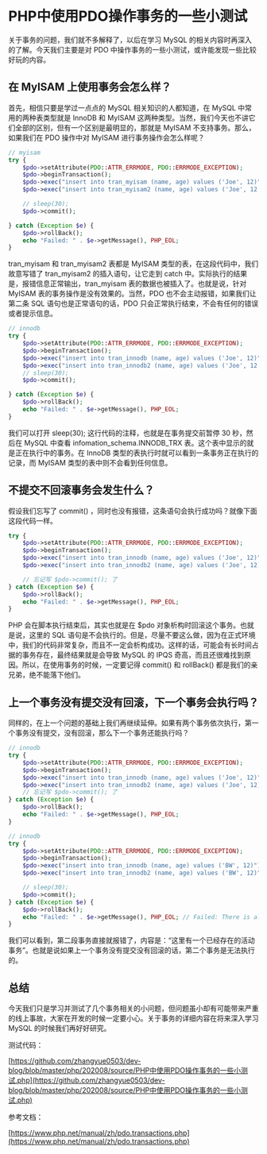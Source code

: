 # PHP中使用PDO操作事务的一些小测试

关于事务的问题，我们就不多解释了，以后在学习 MySQL 的相关内容时再深入的了解。今天我们主要是对 PDO 中操作事务的一些小测试，或许能发现一些比较好玩的内容。

## 在 MyISAM 上使用事务会怎么样？

首先，相信只要是学过一点点的 MySQL 相关知识的人都知道，在 MySQL 中常用的两种表类型就是 InnoDB 和 MyISAM 这两种类型。当然，我们今天也不讲它们全部的区别，但有一个区别是最明显的，那就是 MyISAM 不支持事务。那么，如果我们在 PDO 操作中对 MyISAM 进行事务操作会怎么样呢？

```php
// myisam
try {
    $pdo->setAttribute(PDO::ATTR_ERRMODE, PDO::ERRMODE_EXCEPTION);
    $pdo->beginTransaction();
    $pdo->exec("insert into tran_myisam (name, age) values ('Joe', 12)");
    $pdo->exec("insert into tran_myisam2 (name, age) values ('Joe', 12, 33)");

    // sleep(30);
    $pdo->commit();

} catch (Exception $e) {
    $pdo->rollBack();
    echo "Failed: " . $e->getMessage(), PHP_EOL;
}
```

tran_myisam 和 tran_myisam2 表都是 MyISAM 类型的表，在这段代码中，我们故意写错了 tran_myisam2 的插入语句，让它走到 catch 中。实际执行的结果是，报错信息正常输出，tran_myisam 表的数据也被插入了。也就是说，针对 MyISAM 表的事务操作是没有效果的。当然，PDO 也不会主动报错，如果我们让第二条 SQL 语句也是正常语句的话，PDO 只会正常执行结束，不会有任何的错误或者提示信息。

```php
// innodb
try {
    $pdo->setAttribute(PDO::ATTR_ERRMODE, PDO::ERRMODE_EXCEPTION);
    $pdo->beginTransaction();
    $pdo->exec("insert into tran_innodb (name, age) values ('Joe', 12)");
    $pdo->exec("insert into tran_innodb2 (name, age) values ('Joe', 12, 3)");
    // sleep(30);
    $pdo->commit();

} catch (Exception $e) {
    $pdo->rollBack();
    echo "Failed: " . $e->getMessage(), PHP_EOL;
}
```

我们可以打开 sleep(30); 这行代码的注释，也就是在事务提交前暂停 30 秒，然后在 MySQL 中查看 infomation_schema.INNODB_TRX 表。这个表中显示的就是正在执行中的事务。在 InnoDB 类型的表执行时就可以看到一条事务正在执行的记录，而 MyISAM 类型的表中则不会看到任何信息。

## 不提交不回滚事务会发生什么？

假设我们忘写了 commit() ，同时也没有报错，这条语句会执行成功吗？就像下面这段代码一样。

```php
try {
    $pdo->setAttribute(PDO::ATTR_ERRMODE, PDO::ERRMODE_EXCEPTION);
    $pdo->beginTransaction();
    $pdo->exec("insert into tran_innodb (name, age) values ('Joe', 12)");
    $pdo->exec("insert into tran_innodb2 (name, age) values ('Joe', 12)");

    // 忘记写 $pdo->commit(); 了
} catch (Exception $e) {
    $pdo->rollBack();
    echo "Failed: " . $e->getMessage(), PHP_EOL;
}
```

PHP 会在脚本执行结束后，其实也就是在 $pdo 对象析构时回滚这个事务。也就是说，这里的 SQL 语句是不会执行的。但是，尽量不要这么做，因为在正式环境中，我们的代码非常复杂，而且不一定会析构成功。这样的话，可能会有长时间占据的事务存在，最终结果就是会导致 MySQL 的 IPQS 奇高，而且还很难找到原因。所以，在使用事务的时候，一定要记得 commit() 和 rollBack() 都是我们的亲兄弟，绝不能落下他们。

## 上一个事务没有提交没有回滚，下一个事务会执行吗？

同样的，在上一个问题的基础上我们再继续延伸。如果有两个事务依次执行，第一个事务没有提交，没有回滚，那么下一个事务还能执行吗？

```php
// innodb
try {
    $pdo->setAttribute(PDO::ATTR_ERRMODE, PDO::ERRMODE_EXCEPTION);
    $pdo->beginTransaction();
    $pdo->exec("insert into tran_innodb (name, age) values ('Joe', 12)");
    $pdo->exec("insert into tran_innodb2 (name, age) values ('Joe', 12)");
    // 忘记写 $pdo->commit(); 了
} catch (Exception $e) {
    $pdo->rollBack();
    echo "Failed: " . $e->getMessage(), PHP_EOL;
}

// innodb
try {
    $pdo->setAttribute(PDO::ATTR_ERRMODE, PDO::ERRMODE_EXCEPTION);
    $pdo->beginTransaction();
    $pdo->exec("insert into tran_innodb (name, age) values ('BW', 12)");
    $pdo->exec("insert into tran_innodb2 (name, age) values ('BW', 12)");

    // sleep(30);
    $pdo->commit();
} catch (Exception $e) {
    $pdo->rollBack();
    echo "Failed: " . $e->getMessage(), PHP_EOL; // Failed: There is already an active transaction
}
```

我们可以看到，第二段事务直接就报错了，内容是：“这里有一个已经存在的活动事务”。也就是说如果上一个事务没有提交没有回滚的话，第二个事务是无法执行的。

## 总结

今天我们只是学习并测试了几个事务相关的小问题，但问题虽小却有可能带来严重的线上事故，大家在开发的时候一定要小心。关于事务的详细内容在将来深入学习 MySQL 的时候我们再好好研究。

测试代码：

[https://github.com/zhangyue0503/dev-blog/blob/master/php/202008/source/PHP中使用PDO操作事务的一些小测试.php](https://github.com/zhangyue0503/dev-blog/blob/master/php/202008/source/PHP中使用PDO操作事务的一些小测试.php)

参考文档：

[https://www.php.net/manual/zh/pdo.transactions.php](https://www.php.net/manual/zh/pdo.transactions.php)